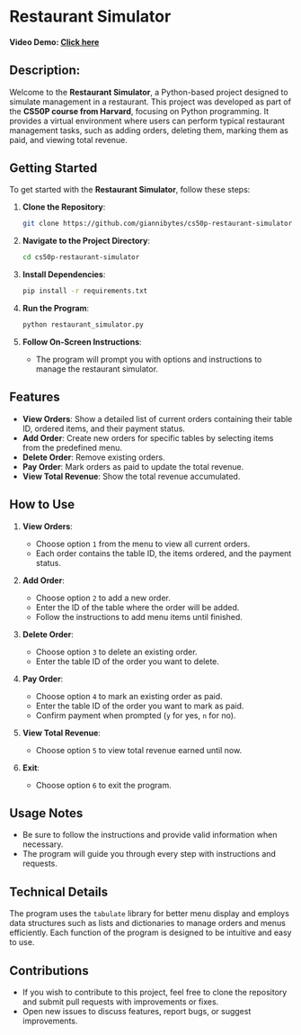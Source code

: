 # Restaurant Simulator


#### Video Demo: [Click here](https://youtu.be/8C6IFYBsvjU)


## Description:


Welcome to the **Restaurant Simulator**, a Python-based project designed to simulate management in a restaurant. This project was developed as part of the **CS50P course from Harvard**, focusing on Python programming. It provides a virtual environment where users can perform typical restaurant management tasks, such as adding orders, deleting them, marking them as paid, and viewing total revenue.


## Getting Started

To get started with the **Restaurant Simulator**, follow these steps:

1. **Clone the Repository**:
    ```bash
    git clone https://github.com/giannibytes/cs50p-restaurant-simulator.git
    ```

2. **Navigate to the Project Directory**:
    ```bash
    cd cs50p-restaurant-simulator
    ```

3. **Install Dependencies**:
    ```bash
    pip install -r requirements.txt
    ```

4. **Run the Program**:
    ```bash
    python restaurant_simulator.py
    ```

5. **Follow On-Screen Instructions**:
    - The program will prompt you with options and instructions to manage the restaurant simulator.



## Features


- **View Orders**: Show a detailed list of current orders containing their table ID, ordered items, and their payment status.
- **Add Order**: Create new orders for specific tables by selecting items from the predefined menu.
- **Delete Order**: Remove existing orders.
- **Pay Order**: Mark orders as paid to update the total revenue.
- **View Total Revenue**: Show the total revenue accumulated.


## How to Use


1. **View Orders**:
    - Choose option `1` from the menu to view all current orders.
    - Each order contains the table ID, the items ordered, and the payment status.

2. **Add Order**:
    - Choose option `2` to add a new order.
    - Enter the ID of the table where the order will be added.
    - Follow the instructions to add menu items until finished.

3. **Delete Order**:
    - Choose option `3` to delete an existing order.
    - Enter the table ID of the order you want to delete.

4. **Pay Order**:
    - Choose option `4` to mark an existing order as paid.
    - Enter the table ID of the order you want to mark as paid.
    - Confirm payment when prompted (`y` for yes, `n` for no).

5. **View Total Revenue**:
    - Choose option `5` to view total revenue earned until now.

6. **Exit**:
    - Choose option `6` to exit the program.


## Usage Notes


- Be sure to follow the instructions and provide valid information when necessary.
- The program will guide you through every step with instructions and requests.


## Technical Details


The program uses the `tabulate` library for better menu display and employs data structures such as lists and dictionaries to manage orders and menus efficiently. Each function of the program is designed to be intuitive and easy to use.


## Contributions


- If you wish to contribute to this project, feel free to clone the repository and submit pull requests with improvements or fixes.
- Open new issues to discuss features, report bugs, or suggest improvements.
